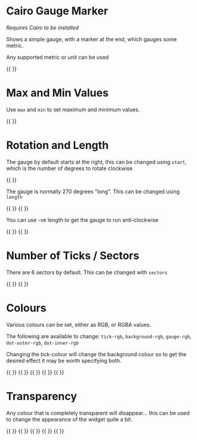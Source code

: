 <!-- Dimension(256,256) -->

# Cairo Gauge Marker

_Requires Cairo to be installed_

Shows a simple gauge, with a marker at the end, which gauges some metric.

Any supported metric or unit can be used

{{ <component type="cairo-gauge-marker" metric="speed" units="mph" /> }}

# Max and Min Values

Use `max` and `min` to set maximum and minimum values.

{{ <component type="cairo-gauge-marker" metric="speed" units="mph" max="3" /> }}

# Rotation and Length

The gauge by default starts at the right, this can be changed using `start`, which is the number of degrees to rotate clockwise

{{ <component type="cairo-gauge-marker" metric="speed" units="mph" max="3" start="90"/> }}

The gauge is normally 270 degrees "long". This can be changed using `length`

{{ <component type="cairo-gauge-marker" metric="speed" units="mph" max="3" length="90" /> }}
{{ <component type="cairo-gauge-marker" metric="speed" units="mph" max="3" length="180" /> }}

You can use -ve length to get the gauge to run anti-clockwise

{{ <component type="cairo-gauge-marker" metric="speed" units="mph" max="3" length="-90" /> }}
{{ <component type="cairo-gauge-marker" metric="speed" units="mph" max="3" length="-180" /> }}

# Number of Ticks / Sectors

There are 6 sectors by default. This can be changed with `sectors`

{{ <component type="cairo-gauge-marker" metric="speed" units="mph" max="3" length="90" sectors="2" /> }}
{{ <component type="cairo-gauge-marker" metric="speed" units="mph" max="3" length="180" sectors="3" /> }}

# Colours

Various colours can be set, either as RGB, or RGBA values.

The following are available to change: `tick-rgb`, `background-rgb`, `gauge-rgb`, `dot-outer-rgb`, `dot-inner-rgb`

Changing the tick-colour will change the background colour so to get the desired effect it may be worth specifying both.

{{ <component type="cairo-gauge-marker" metric="speed" units="mph" max="3" tick-rgb="255,0,0"/> }}
{{ <component type="cairo-gauge-marker" metric="speed" units="mph" max="3" background-rgb="255,0,0,100"/> }}
{{ <component type="cairo-gauge-marker" metric="speed" units="mph" max="3" gauge-rgb="255,0,0" /> }}
{{ <component type="cairo-gauge-marker" metric="speed" units="mph" max="3" dot-outer-rgb="255,0,0" /> }}
{{ <component type="cairo-gauge-marker" metric="speed" units="mph" max="3" dot-inner-rgb="255,0,0,128" /> }}

# Transparency

Any colour that is completely transparent will disappear... this can be used to change the appearance of the widget quite a bit.

{{ <component type="cairo-gauge-marker" metric="speed" units="mph" max="3" background-rgb="0,0,0,0"/> }}
{{ <component type="cairo-gauge-marker" metric="speed" units="mph" max="3" tick-rgb="0,0,0,0"/> }}
{{ <component type="cairo-gauge-marker" metric="speed" units="mph" max="3" gauge-rgb="0,0,0,0"/> }}
{{ <component type="cairo-gauge-marker" metric="speed" units="mph" max="3" dot-inner-rgb="0,0,0,0"/> }}
{{ <component type="cairo-gauge-marker" metric="speed" units="mph" max="3" dot-outer-rgb="0,0,0,0"/> }}

